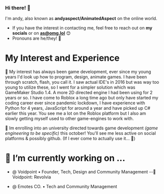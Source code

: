 ### Hi there! 👋

I'm andy, also known as **andyaspect/AnimatedAspect** on the online world.
- If you have the interest in contacting me, feel free to reach out on **my socials** or on **as@omg.lol** 😊
- Pronouns are he/they! 🙂

# My Interest and Experience

🤨 My interest has always been game development, ever since my young years I'd look up how to program, design, animate games. I have been through scratch, flash, you call it. I saw actual IDE's in 2016 but was way too young to utilize these, so I went for a simpler solution which was GameMaker Studio 1.4. A more 2D directed engine I had been using for 2 years or so. I have come to Roblox a long time ago but only have started my coding career ever since pandemic lockdown, I have experience with Python for 4 years, JavaScript for around a year and have picked up C# earlier this year. You see me a lot on the Roblox platform but I also am slowly getting myself used to other game-engines to work with. 

🎉 Im enrolling into an university directed towards game development *(game engineering to be specific)* this october! You'll see me less active on social platforms & possibly github. (If I ever come to actually use it... 🤣)

# 🤫 I’m currently working on ...

- @ Voidpoint • Founder, Tech, Design and Community Management
--🔫 Voidpoint: Revolvia 

- @ Emotes CO. • Tech and Community Management

